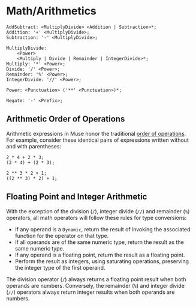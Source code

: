 # Math/Arithmetics

```musebnf
AddSubtract: <MultiplyDivide> <Addition | Subtraction>*;
Addition: '+' <MultiplyDivide>;
Subtraction: '-' <MultiplyDivide>;

MultiplyDivide:
    <Power>
    <Multiply | Divide | Remainder | IntegerDivide>*;
Multiply: '*' <Power>;
Divide: '/' <Power>;
Remainder: '%' <Power>;
IntegerDivide: '//' <Power>;

Power: <Punctuation> ('**' <Punctuation>)*;

Negate: '-' <Prefix>;
```

## Arithmetic Order of Operations

Arithmetic expressions in Muse honor the traditional [order of operations][ooo].
For example, consider these identical pairs of expressions written without and
with parentheses:

```muselang
2 * 4 + 2 * 3;
(2 * 4) + (2 * 3);

2 ** 3 * 2 + 1;
((2 ** 3) * 2) + 1;
```

## Floating Point and Integer Arithmetic

With the exception of the division (`/`), integer divide (`//`) and remainder
(`%`) operators, all math operators will follow these rules for type
conversions:

- If any operand is a `Dynamic`, return the result of invoking the associated
  function for the operator on that type.
- If all operands are of the same numeric type, return the result as the same
  numeric type.
- If any operand is a floating point, return the result as a floating point.
- Perform the result as integers, using saturating operations, preserving the
  integer type of the first operand.

The division operator (`/`) always returns a floating point result when both
operands are numbers. Conversely, the remainder (`%`) and integer divide (`//`)
operators always return integer results when both operands are numbers.

[ooo]: https://en.wikipedia.org/wiki/Order_of_operations
